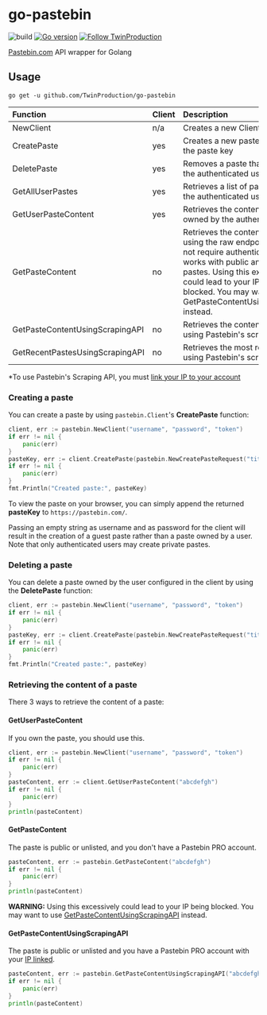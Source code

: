 # go-pastebin

![build](https://github.com/TwinProduction/go-pastebin/workflows/build/badge.svg?branch=master) 
[![Go version](https://img.shields.io/github/go-mod/go-version/TwinProduction/go-pastebin.svg)](https://github.com/TwinProduction/go-pastebin)
[![Follow TwinProduction](https://img.shields.io/github/followers/TwinProduction?label=Follow&style=social)](https://github.com/TwinProduction)


[Pastebin.com](https://pastebin.com/) API wrapper for Golang


## Usage
```
go get -u github.com/TwinProduction/go-pastebin
```

| Function                        | Client      | Description | PRO          |
|:------------------------------- |:----------- |:----------- |:------------ |
| NewClient                       | n/a         | Creates a new Client | no
| CreatePaste                     | yes         | Creates a new paste and returns the paste key | no
| DeletePaste                     | yes         | Removes a paste that belongs to the authenticated user | no
| GetAllUserPastes                | yes         | Retrieves a list of pastes owned by the authenticated user | no
| GetUserPasteContent             | yes         | Retrieves the content of a paste owned by the authenticated user | no
| GetPasteContent                 | no          | Retrieves the content of a paste using the raw endpoint. This does not require authentication, but only works with public and unlisted pastes. Using this excessively could lead to your IP being blocked. You may want to use GetPasteContentUsingScrapingAPI instead. | no
| GetPasteContentUsingScrapingAPI | no          | Retrieves the content of a paste using Pastebin's scraping API | yes*
| GetRecentPastesUsingScrapingAPI | no          | Retrieves the most recent pastes using Pastebin's scraping API | yes*

\*To use Pastebin's Scraping API, you must [link your IP to your account](https://pastebin.com/doc_scraping_api)


### Creating a paste

You can create a paste by using `pastebin.Client`'s **CreatePaste** function:
```go
client, err := pastebin.NewClient("username", "password", "token")
if err != nil {
	panic(err)
}
pasteKey, err := client.CreatePaste(pastebin.NewCreatePasteRequest("title", "content", pastebin.ExpirationTenMinutes, pastebin.VisibilityUnlisted, "go"))
if err != nil {
	panic(err)
}
fmt.Println("Created paste:", pasteKey)
```
To view the paste on your browser, you can simply append the returned **pasteKey** to `https://pastebin.com/`.

Passing an empty string as username and as password for the client will result in the creation of a guest paste
rather than a paste owned by a user. Note that only authenticated users may create private pastes.


### Deleting a paste
You can delete a paste owned by the user configured in the client by using the **DeletePaste** function:
```go
client, err := pastebin.NewClient("username", "password", "token")
if err != nil {
	panic(err)
}
pasteKey, err := client.CreatePaste(pastebin.NewCreatePasteRequest("title", "content", pastebin.ExpirationTenMinutes, pastebin.VisibilityUnlisted, "go"))
if err != nil {
	panic(err)
}
fmt.Println("Created paste:", pasteKey)
```


### Retrieving the content of a paste
There 3 ways to retrieve the content of a paste:


#### GetUserPasteContent
If you own the paste, you should use this.
```go
client, err := pastebin.NewClient("username", "password", "token")
if err != nil {
	panic(err)
}
pasteContent, err := client.GetUserPasteContent("abcdefgh")
if err != nil {
	panic(err)
}
println(pasteContent)
```


#### GetPasteContent
The paste is public or unlisted, and you don't have a Pastebin PRO account.
```go
pasteContent, err := pastebin.GetPasteContent("abcdefgh")
if err != nil {
	panic(err)
}
println(pasteContent)
```
**WARNING:** Using this excessively could lead to your IP being blocked. You may want to use [GetPasteContentUsingScrapingAPI](#getpastecontentusingscrapingapi) instead.


#### GetPasteContentUsingScrapingAPI
The paste is public or unlisted and you have a Pastebin PRO account with your [IP linked](https://pastebin.com/doc_scraping_api).
```go
pasteContent, err := pastebin.GetPasteContentUsingScrapingAPI("abcdefgh")
if err != nil {
	panic(err)
}
println(pasteContent)
```


